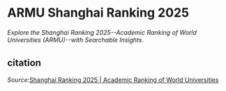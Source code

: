 # ARMU Shanghai Ranking 2025
<h6>Explore the Shanghai Ranking 2025--Academic Ranking of World Universities (ARMU)--with Searchable Insights.</h6>

## citation
<em>Source:</em><a href="https://www.shanghairanking.com/rankings/arwu/2025" target="_blank">Shanghai Ranking 2025 | Academic Ranking of World Universities</a>

